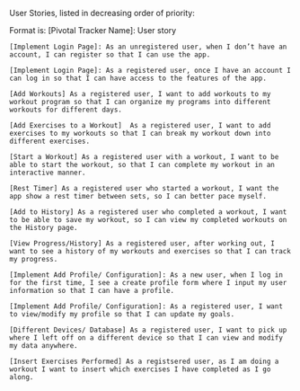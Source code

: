 User Stories, listed in decreasing order of priority: 

Format is: [Pivotal Tracker Name]: User story

	[Implement Login Page]: As an unregistered user, when I don’t have an account, I can register so that I can use the app. 
	
	[Implement Login Page]: As a registered user, once I have an account I can log in so that I can have access to the features of the app.

	[Add Workouts] As a registered user, I want to add workouts to my workout program so that I can organize my programs into different workouts for different days. 
	
	[Add Exercises to a Workout]  As a registered user, I want to add exercises to my workouts so that I can break my workout down into different exercises. 

	[Start a Workout] As a registered user with a workout, I want to be able to start the workout, so that I can complete my workout in an interactive manner.

	[Rest Timer] As a registered user who started a workout, I want the app show a rest timer between sets, so I can better pace myself.

	[Add to History] As a registered user who completed a workout, I want to be able to save my workout, so I can view my completed workouts on the History page.

	[View Progress/History] As a registered user, after working out, I want to see a history of my workouts and exercises so that I can track my progress. 
	
	[Implement Add Profile/ Configuration]: As a new user, when I log in for the first time, I see a create profile form where I input my user information so that I can have a profile. 
	
	[Implement Add Profile/ Configuration]: As a registered user, I want to view/modify my profile so that I can update my goals. 
	
	[Different Devices/ Database] As a registered user, I want to pick up where I left off on a different device so that I can view and modify my data anywhere.
	
	[Insert Exercises Performed] As a registsered user, as I am doing a workout I want to insert which exercises I have completed as I go along. 
	
	
